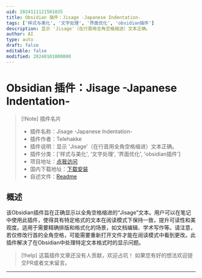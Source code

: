 ```yaml
---
uid: 2024111121501035
title: Obsidian 插件：Jisage -Japanese Indentation-
tags: ['样式与美化', '文字处理', '界面优化', 'obsidian插件']
description: 显示 'Jisage'（在行首用全角空格缩进）文本正确。
author: AI
type: auto
draft: false
editable: false
modified: 20240101000000
---
```


# Obsidian 插件：Jisage -Japanese Indentation-

> [!Note] 插件名片
> - 插件名称：Jisage -Japanese Indentation-
> - 插件作者：Telehakke
> - 插件说明：显示 'Jisage'（在行首用全角空格缩进）文本正确。
> - 插件分类：['样式与美化', '文字处理', '界面优化', 'obsidian插件']
> - 项目地址：[点我访问](https://github.com/Telehakke/jisage-japanese-indentation)
> - 国内下载地址：[下载安装](https://pkmer.cn/products/plugin/pluginMarket/?jisage-japanese-indentation)
> - 自述文件：[Readme](https://ghproxy.net/https://raw.githubusercontent.com/Telehakke/jisage-japanese-indentation/main/README.md)



## 概述

该Obsidian插件旨在正确显示以全角空格缩进的“Jisage”文本。用户可以在笔记中使用此插件，使得具有特定格式的文本在阅读模式下保持一致，提升可读性和美观度。适用于需要精确排版和格式化的场景，如文档编辑、学术写作等。请注意，若仅修改行首的全角空格，可能需要重新打开文件才能在阅读模式中看到更改。此插件解决了在Obsidian中处理特定文本格式时的显示问题。


> [!help] 
> 这篇插件文章还没有人贡献，欢迎占坑！
> 如果您有好的想法欢迎提交PR或者文末留言。
> 

---




